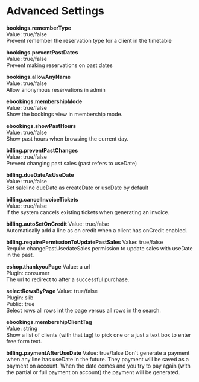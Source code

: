
Advanced Settings
============================

**bookings.rememberType**  
Value: true/false  
Prevent remember the reservation type for a client in the timetable

**bookings.preventPastDates**  
Value: true/false  
Prevent making reservations on past dates

**bookings.allowAnyName**  
Value: true/false  
Allow anonymous reservations in admin

**ebookings.membershipMode**  
Value: true/false  
Show the bookings view in membership mode.

**ebookings.showPastHours**  
Value: true/false  
Show past hours when browsing the current day.

**billing.preventPastChanges**  
Value: true/false  
Prevent changing past sales (past refers to useDate)

**billing.dueDateAsUseDate**  
Value: true/false              
Set saleline dueDate as createDate or useDate by default

**billing.cancelInvoiceTickets**  
Value: true/false  
If the system cancels existing tickets when generating an invoice.

**billing.autoSetOnCredit**
Value: true/false  
Automatically add a line as on credit when a client has onCredit enabled.

**billing.requirePermissionToUpdatePastSales**
Value: true/false  
Require changePastUsedateSales permission to update sales with useDate in the past.

**eshop.thankyouPage**
Value: a url  
Plugin: consumer  
The url to redirect to after a successful purchase.  

**selectRowsByPage**
Value: true/false   
Plugin: slib   
Public: true   
Select rows all rows int the page versus all rows in the search.

**ebookings.membershipClientTag**  
Value: string  
Show a list of clients (with that tag) to pick one or a just a text box to enter free form text.

**billing.paymentAfterUseDate**
Value: true/false
Don't generate a payment when any line has useDate in the future. They payment will be saved as a payment on account.
When the date comes and you try to pay again (with the partial or full payment on account) the payment will be generated.

